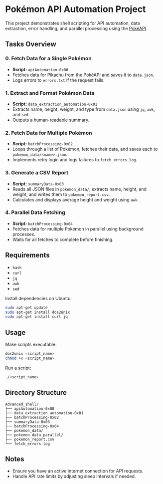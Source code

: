 # Pokémon API Automation Project

This project demonstrates shell scripting for API automation, data extraction, error handling, and parallel processing using the [PokéAPI](https://pokeapi.co/).

## Tasks Overview

### 0. Fetch Data for a Single Pokémon
- **Script:** `apiAutomation-0x00`
- Fetches data for Pikachu from the PokéAPI and saves it to `data.json`.
- Logs errors to `errors.txt` if the request fails.

### 1. Extract and Format Pokémon Data
- **Script:** `data_extraction_automation-0x01`
- Extracts name, height, weight, and type from `data.json` using `jq`, `awk`, and `sed`.
- Outputs a human-readable summary.

### 2. Fetch Data for Multiple Pokémon
- **Script:** `batchProcessing-0x02`
- Loops through a list of Pokémon, fetches their data, and saves each to `pokemon_data/<name>.json`.
- Implements retry logic and logs failures to `fetch_errors.log`.

### 3. Generate a CSV Report
- **Script:** `summaryData-0x03`
- Reads all JSON files in `pokemon_data/`, extracts name, height, and weight, and writes them to `pokemon_report.csv`.
- Calculates and displays average height and weight using `awk`.

### 4. Parallel Data Fetching
- **Script:** `batchProcessing-0x04`
- Fetches data for multiple Pokémon in parallel using background processes.
- Waits for all fetches to complete before finishing.

## Requirements

- `bash`
- `curl`
- `jq`
- `awk`
- `sed`

Install dependencies on Ubuntu:
```sh
sudo apt-get update
sudo apt-get install dos2unix
sudo apt-get install curl jq
```

## Usage

Make scripts executable:
```sh
dos2unix <script_name>
chmod +x <script_name>
```

Run a script:
```sh
./<script_name>
```

## Directory Structure

```
Advanced_shell/
├── apiAutomation-0x00
├── data_extraction_automation-0x01
├── batchProcessing-0x02
├── summaryData-0x03
├── batchProcessing-0x04
├── pokemon_data/
├── pokemon_data_parallel/
├── pokemon_report.csv
└── fetch_errors.log
```

## Notes

- Ensure you have an active internet connection for API requests.
- Handle API rate limits by adjusting sleep intervals if needed.
